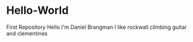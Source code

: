 # Hello-World
First Repository
Hello 
I'm Daniel Brangman I like rockwall climbing guitar and clementines
